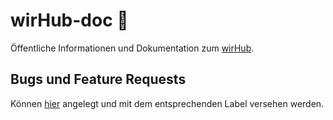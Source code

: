 # wirHub-doc :rainbow:
Öffentliche Informationen und Dokumentation zum [wirHub](https://wirhub.de/).


## Bugs und Feature Requests
Können [hier](https://github.com/wirDesign-communication-AG/wirHub-app/issues) angelegt und mit dem entsprechenden Label versehen werden. 

